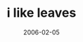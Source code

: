 ---
layout: base.njk
title : 'i like leaves' 
view_title : 'i like leaves' 
year : '2006' 
date : '2006-02-05' 
img_file : '/drawing/ilikeleaves.png' 
html_file : 'ilikeleaves' 
next_html : 'youretheyellowbirdivebeenwa.html' 
year_order : '44' 
permalink : "title/{{html_file}}.html"
---